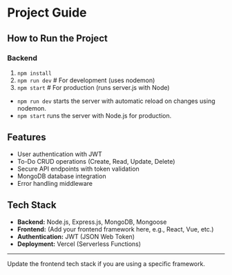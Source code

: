 # Project Guide

## How to Run the Project

### Backend
1. `npm install`
2. `npm run dev`  # For development (uses nodemon)
3. `npm start`    # For production (runs server.js with Node)

- `npm run dev` starts the server with automatic reload on changes using nodemon.
- `npm start` runs the server with Node.js for production.

## Features
- User authentication with JWT
- To-Do CRUD operations (Create, Read, Update, Delete)
- Secure API endpoints with token validation
- MongoDB database integration
- Error handling middleware

## Tech Stack
- **Backend:** Node.js, Express.js, MongoDB, Mongoose
- **Frontend:** (Add your frontend framework here, e.g., React, Vue, etc.)
- **Authentication:** JWT (JSON Web Token)
- **Deployment:** Vercel (Serverless Functions)

---
Update the frontend tech stack if you are using a specific framework.

